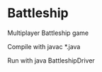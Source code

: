 # Battleship

Multiplayer Battleship game

Compile with javac *.java

Run with java BattleshipDriver
